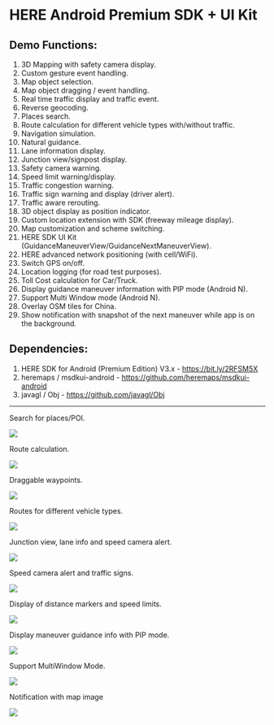 # HERE Android Premium SDK + UI Kit

## Demo Functions:
1.	3D Mapping with safety camera display.
2.	Custom gesture event handling.
3.	Map object selection.
4.	Map object dragging / event handling.
5.	Real time traffic display and traffic event.
6.	Reverse geocoding.
7.	Places search.
8.	Route calculation for different vehicle types with/without traffic.
9.	Navigation simulation.
10.	Natural guidance.
11.	Lane information display.
12.	Junction view/signpost display.
13.	Safety camera warning.
14.	Speed limit warning/display.
15.	Traffic congestion warning.
16.	Traffic sign warning and display (driver alert).
17.	Traffic aware rerouting.
18.	3D object display as position indicator.
19.	Custom location extension with SDK (freeway mileage display).
20.	Map customization and scheme switching.
21.	HERE SDK UI Kit (GuidanceManeuverView/GuidanceNextManeuverView).
22.	HERE advanced network positioning (with cell/WiFi).
23.	Switch GPS on/off.
24.	Location logging (for road test purposes).
25. Toll Cost calculation for Car/Truck.
26. Display guidance maneuver information with PIP mode (Android N).
27. Support Multi Window mode (Android N).
28. Overlay OSM tiles for China.
29. Show notification with snapshot of the next maneuver while app is on the background.


## Dependencies:
1. HERE SDK for Android (Premium Edition) V3.x - https://bit.ly/2RFSM5X
2. heremaps / msdkui-android - https://github.com/heremaps/msdkui-android
3. javagl / Obj - https://github.com/javagl/Obj

-------------

Search for places/POI.

![](https://i.imgur.com/d8uHfMu.gif)


Route calculation.

![](https://i.imgur.com/pzjsKsm.gif)


Draggable waypoints.

![](https://i.imgur.com/rFOLoRl.gif)


Routes for different vehicle types.

![](https://i.imgur.com/KeKqgmh.gif)


Junction view, lane info and speed camera alert.

![](https://i.imgur.com/tCSkgj6.gif)


Speed camera alert and traffic signs.

![](https://i.imgur.com/OFbjbiU.gif)


Display of distance markers and speed limits.

![](https://i.imgur.com/SiIswBQ.gif)


Display maneuver guidance info with PIP mode.

![](https://i.imgur.com/ha0QuS1.gif)


Support MultiWindow Mode.

![](https://i.imgur.com/ysqDmWe.gif)


Notification with map image

![](https://i.imgur.com/Bz2ljIm.gif)
